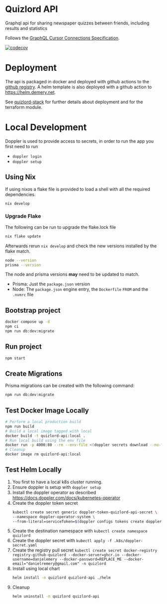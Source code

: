 # Quizlord API

Graphql api for sharing newspaper quizzes between friends, including results and statistics

Follows the [GraphQL Cursor Connections Specification](https://relay.dev/graphql/connections.htm).

[![codecov](https://codecov.io/gh/danielemery/quizlord-api/graph/badge.svg?token=5N2X0OK5OX)](https://codecov.io/gh/danielemery/quizlord-api)

# Deployment

The api is packaged in docker and deployed with github actions to the [github registry](https://github.com/danielemery/quizlord-api/pkgs/container/quizlord-api).
A helm template is also deployed with a github action to https://helm.demery.net.

See [quizlord-stack](https://github.com/danielemery/quizlord-stack) for further details about deployment and for the terraform module.

# Local Development

Doppler is used to provide access to secrets, in order to run the app you first need to run

- `doppler login`
- `doppler setup`

## Using Nix

If using nixos a flake file is provided to load a shell with all the required dependencies.

```sh
nix develop
```

### Upgrade Flake

The following can be run to upgrade the flake.lock file

```sh
nix flake update
```

Afterwards rerun `nix develop` and check the new versions installed by the flake match.

```sh
node --version
prisma --version
```

The node and prisma versions **may** need to be updated to match.

- Prisma: Just the `package.json` version
- Node: The `package.json` engine entry, the `Dockerfile` `FROM` and the `.nvmrc` file

## Bootstrap project

```sh
docker compose up -d
npm ci
npm run db:dev:migrate
```

## Run project

```sh
npm start
```

## Create Migrations

Prisma migrations can be created with the following command:

```sh
npm run db:dev:migrate
```

## Test Docker Image Locally

```sh
# Perform a local production build
npm run build
# Build a local image tagged with local
docker build -t quizlord-api:local .
# Run local build using the env file
docker run -p 4000:80 --rm --env-file <(doppler secrets download --no-file --format docker) -e QUIZLORD_VERSION=local --name=quizlord-api quizlord-api:local
# Cleanup
docker image rm quizlord-api:local
```

## Test Helm Locally

1. You first to have a local k8s cluster running.
2. Ensure doppler is setup with `doppler setup`
3. Install the doppler operator as described https://docs.doppler.com/docs/kubernetes-operator
4. Create the doppler token secret
   ```sh
   kubectl create secret generic doppler-token-quizlord-api-secret \
   --namespace doppler-operator-system \
   --from-literal=serviceToken=$(doppler configs tokens create doppler-kubernetes-operator --plain)
   ```
5. Create the destination namespace with `kubectl create namespace quizlord`
6. Create the doppler secret with `kubectl apply -f .k8s/doppler-secret.yaml`
7. Create the registry pull secret `kubectl create secret docker-registry registry-github-quizlord --docker-server=ghcr.io --docker-username=danielemery --docker-password=REPLACE_ME --docker-email="danielremery@gmail.com" -n quizlord`
8. Install using local chart
   ```sh
   helm install -n quizlord quizlord-api ./helm
   ```
9. Cleanup
   ```sh
   helm uninstall -n quizlord quizlord-api
   ```
